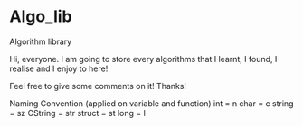 # Algo_lib
 Algorithm library

 Hi, everyone.
 I am going to store every algorithms that I learnt, I found, I realise and I enjoy to here!

 Feel free to give some comments on it!
 Thanks!

 Naming Convention (applied on variable and function)
 int		= n
 char		= c
 string		= sz
 CString	= str
 struct		= st
 long		= l
